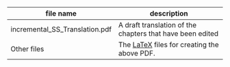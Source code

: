 | file name                      | description                                                  |
| ------------------------------ | ------------------------------------------------------------ |
| incremental_SS_Translation.pdf | A draft translation of the chapters that have been edited    |
| Other files                    | The [LaTeX](https://www.latex-project.org/about/) files for creating the above PDF. |

